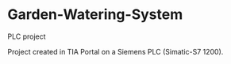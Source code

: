 # Garden-Watering-System
PLC project

Project created in TIA Portal on a Siemens PLC (Simatic-S7 1200).
